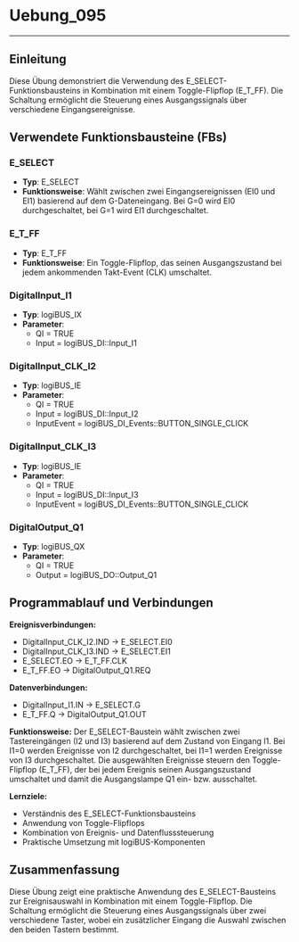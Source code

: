 # Uebung_095

* * * * * * * * * *

## Einleitung
Diese Übung demonstriert die Verwendung des E_SELECT-Funktionsbausteins in Kombination mit einem Toggle-Flipflop (E_T_FF). Die Schaltung ermöglicht die Steuerung eines Ausgangssignals über verschiedene Eingangsereignisse.

## Verwendete Funktionsbausteine (FBs)

### E_SELECT
- **Typ**: E_SELECT
- **Funktionsweise**: Wählt zwischen zwei Eingangsereignissen (EI0 und EI1) basierend auf dem G-Dateneingang. Bei G=0 wird EI0 durchgeschaltet, bei G=1 wird EI1 durchgeschaltet.

### E_T_FF
- **Typ**: E_T_FF
- **Funktionsweise**: Ein Toggle-Flipflop, das seinen Ausgangszustand bei jedem ankommenden Takt-Event (CLK) umschaltet.

### DigitalInput_I1
- **Typ**: logiBUS_IX
- **Parameter**: 
  - QI = TRUE
  - Input = logiBUS_DI::Input_I1

### DigitalInput_CLK_I2
- **Typ**: logiBUS_IE
- **Parameter**:
  - QI = TRUE
  - Input = logiBUS_DI::Input_I2
  - InputEvent = logiBUS_DI_Events::BUTTON_SINGLE_CLICK

### DigitalInput_CLK_I3
- **Typ**: logiBUS_IE
- **Parameter**:
  - QI = TRUE
  - Input = logiBUS_DI::Input_I3
  - InputEvent = logiBUS_DI_Events::BUTTON_SINGLE_CLICK

### DigitalOutput_Q1
- **Typ**: logiBUS_QX
- **Parameter**:
  - QI = TRUE
  - Output = logiBUS_DO::Output_Q1

## Programmablauf und Verbindungen

**Ereignisverbindungen:**
- DigitalInput_CLK_I2.IND → E_SELECT.EI0
- DigitalInput_CLK_I3.IND → E_SELECT.EI1
- E_SELECT.EO → E_T_FF.CLK
- E_T_FF.EO → DigitalOutput_Q1.REQ

**Datenverbindungen:**
- DigitalInput_I1.IN → E_SELECT.G
- E_T_FF.Q → DigitalOutput_Q1.OUT

**Funktionsweise:**
Der E_SELECT-Baustein wählt zwischen zwei Tastereingängen (I2 und I3) basierend auf dem Zustand von Eingang I1. Bei I1=0 werden Ereignisse von I2 durchgeschaltet, bei I1=1 werden Ereignisse von I3 durchgeschaltet. Die ausgewählten Ereignisse steuern den Toggle-Flipflop (E_T_FF), der bei jedem Ereignis seinen Ausgangszustand umschaltet und damit die Ausgangslampe Q1 ein- bzw. ausschaltet.

**Lernziele:**
- Verständnis des E_SELECT-Funktionsbausteins
- Anwendung von Toggle-Flipflops
- Kombination von Ereignis- und Datenflusssteuerung
- Praktische Umsetzung mit logiBUS-Komponenten

## Zusammenfassung
Diese Übung zeigt eine praktische Anwendung des E_SELECT-Bausteins zur Ereignisauswahl in Kombination mit einem Toggle-Flipflop. Die Schaltung ermöglicht die Steuerung eines Ausgangssignals über zwei verschiedene Taster, wobei ein zusätzlicher Eingang die Auswahl zwischen den beiden Tastern bestimmt.